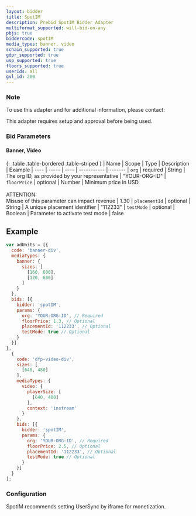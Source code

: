 ```yaml
---
layout: bidder
title: SpotIM
description: Prebid SpotIM Bidder Adapter
multiformat_supported: will-bid-on-any
pbjs: true
biddercode: spotIM
media_types: banner, video
schain_supported: true
gdpr_supported: true
usp_supported: true
floors_supported: true
userIds: all
gvl_id: 280
---
```


### Note

To use this adapter and for additional information, please contact: 

This adapter requires setup and approval before being used. 

### Bid Parameters

#### Banner, Video

{: .table .table-bordered .table-striped }
| Name | Scope | Type | Description | Example
| ---- | ----- | ---- | ----------- | -------
| `org` | required | String |  The org ID, as provided by your representative  | "YOUR-ORG-ID"
| `floorPrice` | optional | Number |  Minimum price in USD. <br/><br/> ATTENTION:<br/> Misuse of this parameter can impact revenue | 1.30
| `placementId` | optional | String |  A unique placement identifier  | "112233"
| `testMode` | optional | Boolean |  Parameter to activate test mode  | false

## Example
```javascript
var adUnits = [{
  code: 'banner-div',
  mediaTypes: {
    banner: {
      sizes: [
        [160, 600],
        [120, 600]
      ]
    }
  },
  bids: [{
    bidder: 'spotIM',
    params: {
      org: 'YOUR-ORG-ID', // Required
      floorPrice: 1.3, // Optional
      placementId: '112233', // Optional
      testMode: true // Optional
    }
  }]
},
  {
    code: 'dfp-video-div',
    sizes: [
      [640, 480]
    ],
    mediaTypes: {
      video: {
        playerSize: [
          [640, 480]
        ],
        context: 'instream'
      }
    },
    bids: [{
      bidder: 'spotIM',
      params: {
        org: 'YOUR-ORG-ID', // Required
        floorPrice: 2.5, // Optional
        placementId: '112233', // Optional
        testMode: true // Optional
      }
    }]
  }
];
```

### Configuration
SpotIM recommends setting UserSync by iframe for monetization.